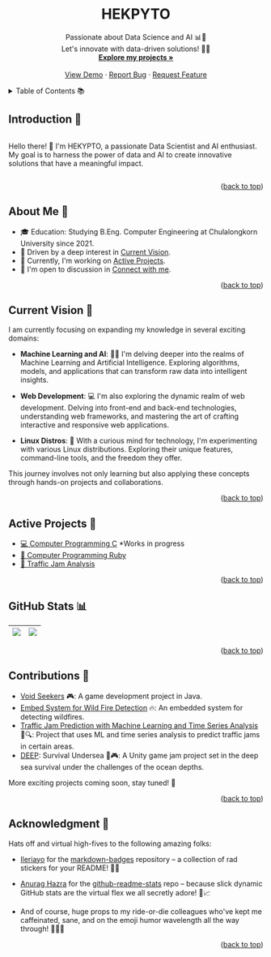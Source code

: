 <!-- Improved compatibility of back to top link: See: https://github.com/othneildrew/Best-README-Template/pull/73 -->

<a name="readme-top"></a>

<!--
*** Thanks for visiting my GitHub profile. If you'd like to connect or collaborate,
*** feel free to reach out. Don't forget to star the repositories you find interesting! 🌟
*** Have an awesome day and keep coding! 😄🚀
-->

<!-- PROJECT TITLE -->
<div align="center">
  <h1>HEKPYTO</h1>
  <p align="center">
    Passionate about Data Science and AI 📊🤖
    <br />
    Let's innovate with data-driven solutions! 🚀💡
    <br />
    <a href="https://github.com/HEKYPTO?tab=repositories"><strong>Explore my projects »</strong></a>
    <br />
    <br />
    <a href="https://github.com/HEKYPTO?tab=repositories">View Demo</a>
    ·
    <a href="https://github.com/hekypto/issues">Report Bug</a>
    ·
    <a href="https://github.com/hekypto/issues">Request Feature</a>
  </p>
</div>

<!-- TABLE OF CONTENTS -->
<details>
  <summary>Table of Contents 📚</summary>
  <ol>
    <li><a href="#readme-introduction">Introduction</a></li>
    <li><a href="#readme-about-me">About Me</a></li>
    <li><a href="#readme-current-vision">Current Vision</a></li>
    <li><a href="#readme-projects">Projects</a></li>
    <li><a href="#readme-github-stats">GitHub Stats</a></li>
    <li><a href="#readme-contributions">Contributions</a></li>
    <li><a href="#readme-certifications-and-achievements">Certifications and Achievements</a></li>
    <li><a href="#readme-lets-connect">Let's Connect</a></li>
    <li><a href="#readme-acknowledgments">Acknowledgments</a></li>
  </ol>
</details>

<!-- INTRODUCTION -->
<a name="readme-introduction"></a>

## Introduction 👋

<div style="display: flex; align-items: center;">
  <p>Hello there! 🙌 I'm HEKYPTO, a passionate Data Scientist and AI enthusiast. My goal is to harness the power of data and AI to create innovative solutions that have a meaningful impact.</p>
</div>

<p align="right">(<a href="#readme-top">back to top</a>)</p>

<!-- ABOUT ME -->
<a name="readme-about-me"></a>

## About Me 🌟

- 🎓 Education: Studying B.Eng. Computer Engineering at Chulalongkorn University since 2021.
- 🌱 Driven by a deep interest in <a href="#current-vision">Current Vision</a>.
- 💼 Currently, I'm working on <a href="#active-projects">Active Projects</a>.
- 💬 I'm open to discussion in <a href="#connect-with-me">Connect with me</a>.

<p align="right">(<a href="#readme-top">back to top</a>)</p>

<!-- CURRENT VISION -->
<a name="readme-current-vision"></a>

## Current Vision 🔮

I am currently focusing on expanding my knowledge in several exciting domains:

- **Machine Learning and AI**: 🤖🧠 I'm delving deeper into the realms of Machine Learning and Artificial Intelligence. Exploring algorithms, models, and applications that can transform raw data into intelligent insights.

- **Web Development**: 💻 I'm also exploring the dynamic realm of web development. Delving into front-end and back-end technologies, understanding web frameworks, and mastering the art of crafting interactive and responsive web applications.

- **Linux Distros**: 🐧 With a curious mind for technology, I'm experimenting with various Linux distributions. Exploring their unique features, command-line tools, and the freedom they offer.

This journey involves not only learning but also applying these concepts through hands-on projects and collaborations.

<p align="right">(<a href="#readme-top">back to top</a>)</p>

<!-- ACTIVE PROJECTS -->
<a name="readme-projects"></a>

## Active Projects 🚀

- [💻 Computer Programming C](https://github.com/HEKYPTO/) \*Works in progress
- [💎 Computer Programming Ruby](https://github.com/HEKYPTO/ComputerProgrammingWithRuby)
- [🚗 Traffic Jam Analysis](https://github.com/HEKYPTO/TrafficJam)

<p align="right">(<a href="#readme-top">back to top</a>)</p>

<!-- GITHUB STATS -->
<a name="readme-github-stats"></a>

## GitHub Stats 📊

| <a href="https://github.com/HEKPYTO"><img align="center" src="https://readme-stats.pages.dev/api?username=hekpyto&show_icons=true&theme=graywhite&hide_border=true"/></a> | <a href="https://github.com/HEKPYTO"><img align="center" src="https://github-readme-stats.vercel.app/api/top-langs/?username=hekpyto&layout=compact&theme=graywhite&hide_border=true"/></a> |
| --- | --- |

<p align="right">(<a href="#readme-top">back to top</a>)</p>


<!-- CONTRIBUTIONS -->
<a name="readme-contributions"></a>

## Contributions 🌟

- [Void Seekers](https://github.com/vtneil/void_seekers) 🎮: A game development project in Java.
- [Embed System for Wild Fire Detection](https://github.com/vtneil/emb_forest_fire) 🔥: An embedded system for detecting wildfires.
- [Traffic Jam Prediction with Machine Learning and Time Series Analysis](https://github.com/poypythuncha/ML-project) 🚗🔍: Project that uses ML and time series analysis to predict traffic jams in certain areas.
- [DEEP](https://github.com/KiraraGZ/DEEP): Survival Undersea 🌊🎮: A Unity game jam project set in the deep sea survival under the challenges of the ocean depths.

More exciting projects coming soon, stay tuned! 🚀

<p align="right">(<a href="#readme-top">back to top</a>)</p>

<!-- ACKNOWLEDGEMENT -->
<a name="readme-acknowledgments"></a>

## Acknowledgment 🎉

Hats off and virtual high-fives to the following amazing folks:

- [Ileriayo](https://github.com/Ileriayo) for the [markdown-badges](https://github.com/Ileriayo/markdown-badges) repository – a collection of rad stickers for your README! 🌟🎉

- [Anurag Hazra](https://github.com/anuraghazra) for the [github-readme-stats](https://github.com/anuraghazra/github-readme-stats) repo – because slick dynamic GitHub stats are the virtual flex we all secretly adore! 💪📈

- And of course, huge props to my ride-or-die colleagues who've kept me caffeinated, sane, and on the emoji humor wavelength all the way through! 🙌👯‍♂️

<p align="right">(<a href="#readme-top">back to top</a>)</p>
